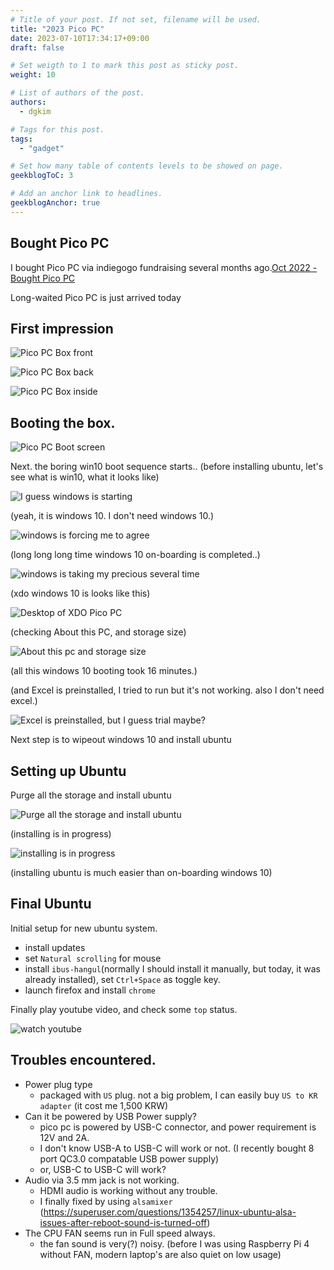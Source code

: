 ```yaml
---
# Title of your post. If not set, filename will be used.
title: "2023 Pico PC"
date: 2023-07-10T17:34:17+09:00
draft: false

# Set weigth to 1 to mark this post as sticky post.
weight: 10

# List of authors of the post.
authors:
  - dgkim

# Tags for this post.
tags:
  - "gadget"

# Set how many table of contents levels to be showed on page.
geekblogToC: 3

# Add an anchor link to headlines.
geekblogAnchor: true
---
```


## Bought Pico PC

I bought Pico PC via indiegogo fundraising several months ago.[Oct 2022 - Bought Pico PC](/pages/year-2022/)

Long-waited Pico PC is just arrived today

## First impression

![Pico PC Box front](https://image.dgkim.net/thumbnail/375/2023-pico-pc/pico-pc-box-01.jpg)

![Pico PC Box back](https://image.dgkim.net/thumbnail/375/2023-pico-pc/pico-pc-box-02.jpg)

![Pico PC Box inside](https://image.dgkim.net/thumbnail/375/2023-pico-pc/pico-pc-box-03.jpg)

## Booting the box.

![Pico PC Boot screen](https://image.dgkim.net/thumbnail/375/2023-pico-pc/pico-pc-boot-01.jpg)

Next. the boring win10 boot sequence starts.. (before installing ubuntu, let's see what is win10, what it looks like)

![I guess windows is starting](https://image.dgkim.net/thumbnail/375/2023-pico-pc/pico-pc-win10-01.jpg)

(yeah, it is windows 10. I don't need windows 10.)

![windows is forcing me to agree](https://image.dgkim.net/thumbnail/375/2023-pico-pc/pico-pc-win10-02.jpg)

(long long long time windows 10 on-boarding is completed..)

![windows is taking my precious several time](https://image.dgkim.net/thumbnail/375/2023-pico-pc/pico-pc-win10-03.jpg)

(xdo windows 10 is looks like this)

![Desktop of XDO Pico PC](https://image.dgkim.net/thumbnail/375/2023-pico-pc/pico-pc-win10-04.jpg)

(checking About this PC, and storage size)

![About this pc and storage size](https://image.dgkim.net/thumbnail/375/2023-pico-pc/pico-pc-win10-05.jpg)

(all this windows 10 booting took 16 minutes.)

(and Excel is preinstalled, I tried to run but it's not working. also I don't need excel.)

![Excel is preinstalled, but I guess trial maybe?](https://image.dgkim.net/thumbnail/375/2023-pico-pc/pico-pc-excel-01.jpg)

Next step is to wipeout windows 10 and install ubuntu

## Setting up Ubuntu

Purge all the storage and install ubuntu

![Purge all the storage and install ubuntu](https://image.dgkim.net/thumbnail/375/2023-pico-pc/pico-pc-ubuntu-install-01.jpg)

(installing is in progress)

![installing is in progress](https://image.dgkim.net/thumbnail/375/2023-pico-pc/pico-pc-ubuntu-install-02.jpg)

(installing ubuntu is much easier than on-boarding windows 10)

## Final Ubuntu

Initial setup for new ubuntu system.

  - install updates
  - set `Natural scrolling` for mouse
  - install `ibus-hangul`(normally I should install it manually, but today, it was already installed), set `Ctrl+Space` as toggle key.
  - launch firefox and install `chrome`

Finally play youtube video, and check some `top` status.

![watch youtube](https://image.dgkim.net/thumbnail/375/2023-pico-pc/pico-pc-ubuntu-done-01.jpg)


## Troubles encountered.

  - Power plug type
    - packaged with `US` plug. not a big problem, I can easily buy `US to KR adapter` (it cost me 1,500 KRW)
  - Can it be powered by USB Power supply?
    - pico pc is powered by USB-C connector, and power requirement is 12V and 2A.
    - I don't know USB-A to USB-C will work or not. (I recently bought 8 port QC3.0 compatable USB power supply)
    - or, USB-C to USB-C will work?
  - Audio via 3.5 mm jack is not working.
    - HDMI audio is working without any trouble.
    - I finally fixed by using `alsamixer` (https://superuser.com/questions/1354257/linux-ubuntu-alsa-issues-after-reboot-sound-is-turned-off)
  - The CPU FAN seems run in Full speed always.
    - the fan sound is very(?) noisy. (before I was using Raspberry Pi 4 without FAN, modern laptop's are also quiet on low usage)
